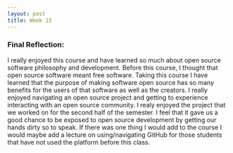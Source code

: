 ```yaml
---
layout: post
title: Week 13
---
```


### Final Reflection:

I really enjoyed this course and have learned so much about open source software philosophy and development. Before this course, I thought that open source software meant free software. Taking this course I have learned that the purpose of making software open source has so many benefits for the users of that software as well as the creators. I really enjoyed navigating an open source project and getting to experience interacting with an open source community. I realy enjoyed the project that we worked on for the second half of the semester. I feel that it gave us a good chance to be exposed to open source development by getting our hands dirty so to speak. If there was one thing I would add to the course I would maybe add a lecture on using/navigating GitHub for those students that have not used the platform before this class.
